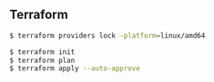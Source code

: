 ## Terraform
```bash
$ terraform providers lock -platform=linux/amd64
```

```bash
$ terraform init
$ terraform plan
$ terraform apply --auto-approve
```

